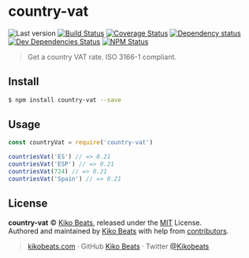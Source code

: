 # country-vat

![Last version](https://img.shields.io/github/tag/Kikobeats/country-vat.svg?style=flat-square)
[![Build Status](https://img.shields.io/travis/com/Kikobeats/country-vat/master.svg?style=flat-square)](https://travis-ci.com/Kikobeats/country-vat)
[![Coverage Status](https://img.shields.io/coveralls/Kikobeats/country-vat.svg?style=flat-square)](https://coveralls.io/github/Kikobeats/country-vat)
[![Dependency status](https://img.shields.io/david/Kikobeats/country-vat.svg?style=flat-square)](https://david-dm.org/Kikobeats/country-vat)
[![Dev Dependencies Status](https://img.shields.io/david/dev/Kikobeats/country-vat.svg?style=flat-square)](https://david-dm.org/Kikobeats/country-vat#info=devDependencies)
[![NPM Status](https://img.shields.io/npm/dm/country-vat.svg?style=flat-square)](https://www.npmjs.org/package/country-vat)

> Get a country VAT rate. ISO 3166-1 compliant.

## Install

```bash
$ npm install country-vat --save
```

## Usage

```js
const countryVat = require('country-vat')

countriesVat('ES') // => 0.21
countriesVat('ESP') // => 0.21
countriesVat(724) // => 0.21
countriesVat('Spain') // => 0.21
```

## License

**country-vat** © [Kiko Beats](https://kikobeats.com), released under the [MIT](https://github.com/Kikobeats/country-vat/blob/master/LICENSE.md) License.<br>
Authored and maintained by [Kiko Beats](https://kikobeats.com) with help from [contributors](https://github.com/Kikobeats/country-vat/contributors).

> [kikobeats.com](https://kikobeats.com) · GitHub [Kiko Beats](https://github.com/Kikobeats) · Twitter [@Kikobeats](https://twitter.com/Kikobeats)
